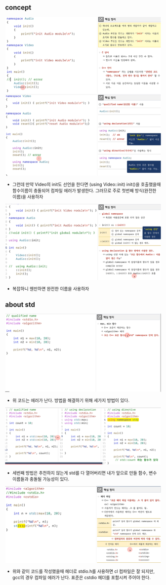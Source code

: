 ## concept

![](../../image/2022-10-12-19-57-42.png)
![](../../image/2022-10-12-20-01-00.png)

- 그런데 만약 Video의 init도 선언을 한다면 (using Video::init) init()을 호출했을때 함수이름이 충돌되어 컴파일 에러가 발생한다. 그러므로 주로 첫번째 방식(완전한 이름)을 사용하자

![](../../image/2022-10-12-20-09-35.png)

- 복잡하니 웬만하면 완전한 이름을 사용하자

## about std

![](../../image/2022-10-12-20-18-56.png)

- 위 코드는 에러가 난다. 방법을 해결하기 위해 세가지 방법이 있다.

![](../../image/2022-10-12-20-19-48.png)

- 세번째 방법은 추천하지 않는게 std를 다 열어버리면 내가 앞으로 만들 함수, 변수 이름들과 충돌될 가능성이 있다.

![](../../image/2022-10-12-20-24-07.png)

- 위와 같이 코드를 작성했을때 헤더로 stdio.h를 사용하면 cl 컴파일은 잘 되지만, gcc의 경우 컴파일 에러가 난다. 표준은 cstdio 헤더를 포함시켜 주어야 한다. 
